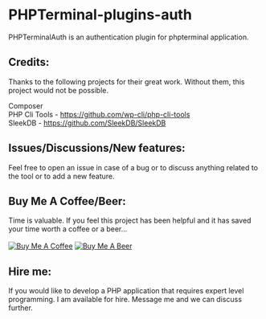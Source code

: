 # PHPTerminal-plugins-auth
PHPTerminalAuth is an authentication plugin for phpterminal application.

<h2>Credits:</h2>
Thanks to the following projects for their great work. Without them, this project would not be possible.<br>

Composer<br>
PHP Cli Tools - https://github.com/wp-cli/php-cli-tools<br>
SleekDB - https://github.com/SleekDB/SleekDB<br>

<h2>Issues/Discussions/New features:</h2>
Feel free to open an issue in case of a bug or to discuss anything related to the tool or to add a new feature.

<h2>Buy Me A Coffee/Beer:</h2>
Time is valuable. If you feel this project has been helpful and it has saved your time worth a coffee or a beer...<br><br>
<a href="https://www.buymeacoffee.com/oyeaussie" target="_blank"><img src="https://github.com/oyeaussie/assets/blob/main/buymecoffee.jpg" alt="Buy Me A Coffee"></a>
<a href="https://github.com/sponsors/oyeaussie?frequency=one-time&sponsor=oyeaussie&amount=10" target="_blank"><img src="https://github.com/oyeaussie/assets/blob/main/buymebeer.jpg" alt="Buy Me A Beer"></a>

<h2>Hire me:</h2>
If you would like to develop a PHP application that requires expert level programming. I am available for hire. Message me and we can discuss further.